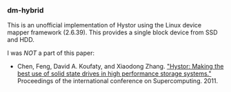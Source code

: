 ### dm-hybrid

This is an unofficial implementation of Hystor using the Linux device mapper framework (2.6.39).
This provides a single block device from SSD and HDD.

I was *NOT* a part of this paper:

* Chen, Feng, David A. Koufaty, and Xiaodong Zhang. ["Hystor: Making the best
use of solid state drives in high performance storage systems."](https://doi.org/10.1145/1995896.1995902)
Proceedings of the international conference on Supercomputing. 2011.


